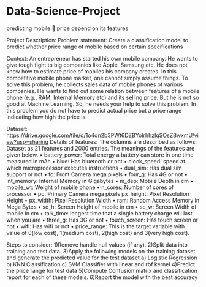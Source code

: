 # Data-Science-Project
predicting mobile 📱 price depend on its features

Project Description:
Problem statement: Create a classification model to predict whether price range of mobile based on certain specifications

Context: An entrepreneur has started his own mobile company. He wants to give tough fight to big companies like Apple, Samsung etc. He does not know how to estimate price of mobiles his company creates. In this competitive mobile phone market, one cannot simply assume things. To solve this
problem, he collects sales data of mobile phones of various companies. He wants to find out some relation between features of a mobile phone (e.g., RAM, Internal Memory etc) and its selling price. But he is not so good at Machine Learning.
So, he needs your help to solve this problem.
In this problem you do not have to predict actual price but a price range indicating
how high the price is

Dataset:
https://drive.google.com/file/d/1o4qn2b3PWt6DZBYolrhhzIqSOsZBwxmU/view?usp=sharing
Details of features:
The columns are described as follows:
Dataset as 21 features and 2000 entries. The meanings of the features are given
below.
• battery_power: Total energy a battery can store in one time measured in mAh
• blue: Has bluetooth or not
• clock_speed: speed at which microprocessor executes instructions
• dual_sim: Has dual sim support or not
• fc: Front Camera mega pixels
• four_g: Has 4G or not
• int_memory: Internal Memory in Gigabytes
• m_dep: Mobile Depth in cm
• mobile_wt: Weight of mobile phone
• n_cores: Number of cores of processor
• pc: Primary Camera mega pixels
px_height: Pixel Resolution Height
• px_width: Pixel Resolution Width
• ram: Random Access Memory in Mega Bytes
• sc_h: Screen Height of mobile in cm
• sc_w: Screen Width of mobile in cm
• talk_time: longest time that a single battery charge will last when you are
• three_g: Has 3G or not
• touch_screen: Has touch screen or not
• wifi: Has wifi or not
• price_range: This is the target variable with value of 0(low cost), 1(medium cost),
2(high cost) and 3(very high cost).

Steps to consider:
1)Remove handle null values (if any).
2)Split data into training and test data.
3)Apply the following models on the training dataset and generate the predicted value for
the test dataset
a) Logistic Regression
b) KNN Classification
c) SVM Classifier with linear and rbf kernel
4)Predict the price range for test data
5)Compute Confusion matrix and classification report for each of these models.
6)Report the model with the best accuracy
